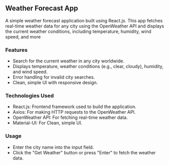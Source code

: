 ## Weather Forecast App

A simple weather forecast application built using React.js. This app fetches real-time weather data for any city using the OpenWeather API and displays the current weather conditions, including temperature, humidity, wind speed, and more

### Features
- Search for the current weather in any city worldwide.
- Displays temperature, weather conditions (e.g., clear, cloudy), humidity, and wind speed.
- Error handling for invalid city searches.
- Clean, simple UI with responsive design.

### Technologies Used
- React.js: Frontend framework used to build the application.
- Axios: For making HTTP requests to the OpenWeather API.
- OpenWeather API: For fetching real-time weather data.
- Material-UI: For Clean, simple UI.

### Usage
- Enter the city name into the input field.
- Click the "Get Weather" button or press "Enter" to fetch the weather data.
